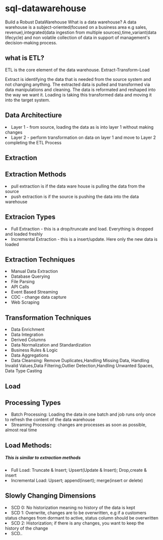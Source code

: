 # sql-datawarehouse
Build a Robust DataWarehouse
What is a data warehouse?
A data warehouse is a subject-oriented(focused on a business area e.g sales, revenue),integrated(data ingestion from multiple sources),time_variant(data lifecycle) and non volatile collection of data in support of management's decision-making process.

## what is ETL?
ETL is the core element of the data warehouse. Extract-Transform-Load

Extract is identifying the data that is needed from the source system and not changing anything.
The extracted data is pulled and transformed via data manipulations and cleaning. The data is reformated and reshaped into the way we want it.
Loading is taking this transformed data and moving it into the target system.

## Data Architectiure
<li>Layer 1 - from source, loading the data as is into layer 1 without making changes</li>
<li>Layer 2 - perform transformation on data on layer 1 and move to Layer 2 completing the ETL Process </li>

## Extraction 
  ## Extraction Methods 
  <li>pull extraction is if the data ware house is pulling the data from the source</li>
  <li>push extraction is if the source is pushing the data into the data warehouse</li>
  
  ## Extracion Types
  <li>Full Extraction - this is a drop/truncate and load. Everything is dropped and loaded freshly</li>
  <li>Incremental Extraction - this is a insert/update. Here only the new data is loaded</li>
  
  ## Extraction Techniques
  <li>Manual Data Extraction</li>
  <li>Database Querying</li>
  <li>File Parsing</li>
  <li>API Calls</li>
  <li>Event Based Streaming</li>
  <li>CDC - change data capture</li>
  <li>Web Scraping</li>

## Transformation Techniques
  <li>Data Enrichment</li>
  <li>Data Integration</li>
  <li>Derived Columns</li>
  <li>Data Normalization and Standardization</li>
  <li>Business Rules & Logic</li>
  <li>Data Aggregations</li>
  <li>Data Cleansing: Remove Duplicates,Handling Missing Data, Handling Invalid Values,Data Filtering,Outlier Detection,Handling Unwanted Spaces, Data Type Casting</li>

## Load
 ## Processing Types
 <li>Batch Processing: Loading the data in one batch and job runs only once to refresh the content of the data warehouse</li>
 <li>Streaming Processing: changes are processes as soon as possible, almost real time </li>

 ## Load Methods:
 <h5>This is similar to extraction methods</h5>
 <li>Full Load: Truncate & Insert; Upsert(Update & Insert); Drop,create & insert</li>
 <li>Incremental Load: Upsert; append(insert); merge(insert or delete)</li>

 ## Slowly Changing Dimensions
  <li>SCD 0: No historization meaning no history of the data is kept</li>
  <li>SCD 1: Overwrite, changes are to be overwritten, e.g if a customers status changes from dormant to active, status column should be overwritten</li>
  <li>SCD 2: Historization; if there is any changes, you want to keep the history of the change</li>
  <li>SCD..</li>
  
